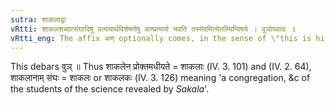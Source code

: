 ```yaml
---
sutra: शाकलाद्वा
vRtti: शाकलशब्दात्संघादिषु प्रत्ययार्थविशेषणेषु वाण्प्रत्ययो भवति तस्येदमित्येतस्मिन्विषये । वुञोपवादः ॥
vRtti_eng: The affix अण् optionally comes, in the sense of \"this is his congregation, mark, sign or hamlet,\" after the word शाकल ॥
---
```

This debars वुञ् ॥ Thus शाकलेन प्रोक्तमधीयते = शाकलाः (IV. 3. 101) and (IV. 2. 64), शाकलानाम् संघः = शाकलः or शाकलकः (IV. 3. 126) meaning 'a congregation, &c of the students of the science revealed by _Sakala_'.
